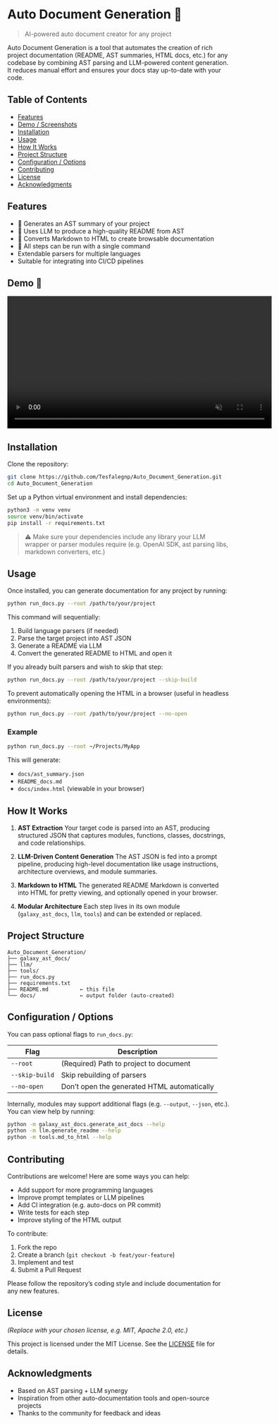 # Auto Document Generation 🚀

> AI-powered auto document creator for any project

Auto Document Generation is a tool that automates the creation of rich project documentation (README, AST summaries, HTML docs, etc.) for any codebase by combining AST parsing and LLM-powered content generation. It reduces manual effort and ensures your docs stay up-to-date with your code.

## Table of Contents

- [Features](#features)  
- [Demo / Screenshots](#demo--screenshots)  
- [Installation](#installation)  
- [Usage](#usage)  
- [How It Works](#how-it-works)  
- [Project Structure](#project-structure)  
- [Configuration / Options](#configuration--options)  
- [Contributing](#contributing)  
- [License](#license)  
- [Acknowledgments](#acknowledgments)

## Features

- 📄 Generates an AST summary of your project  
- 🤖 Uses LLM to produce a high-quality README from AST  
- 📝 Converts Markdown to HTML to create browsable documentation  
- 🧰 All steps can be run with a single command  
- Extendable parsers for multiple languages  
- Suitable for integrating into CI/CD pipelines  


## Demo 🎥

<video src="demo.webm" autoplay loop muted playsinline width="600">
  Your browser does not support the video tag.
</video>


## Installation

Clone the repository:

```bash
git clone https://github.com/Tesfalegnp/Auto_Document_Generation.git
cd Auto_Document_Generation
````

Set up a Python virtual environment and install dependencies:

```bash
python3 -m venv venv
source venv/bin/activate
pip install -r requirements.txt
```

> ⚠️ Make sure your dependencies include any library your LLM wrapper or parser modules require (e.g. OpenAI SDK, ast parsing libs, markdown converters, etc.)

## Usage

Once installed, you can generate documentation for any project by running:

```bash
python run_docs.py --root /path/to/your/project
```

This command will sequentially:

1. Build language parsers (if needed)
2. Parse the target project into AST JSON
3. Generate a README via LLM
4. Convert the generated README to HTML and open it

If you already built parsers and wish to skip that step:

```bash
python run_docs.py --root /path/to/your/project --skip-build
```

To prevent automatically opening the HTML in a browser (useful in headless environments):

```bash
python run_docs.py --root /path/to/your/project --no-open
```

### Example

```bash
python run_docs.py --root ~/Projects/MyApp
```

This will generate:

* `docs/ast_summary.json`
* `README_docs.md`
* `docs/index.html` (viewable in your browser)

## How It Works

1. **AST Extraction**
   Your target code is parsed into an AST, producing structured JSON that captures modules, functions, classes, docstrings, and code relationships.

2. **LLM-Driven Content Generation**
   The AST JSON is fed into a prompt pipeline, producing high-level documentation like usage instructions, architecture overviews, and module summaries.

3. **Markdown to HTML**
   The generated README Markdown is converted into HTML for pretty viewing, and optionally opened in your browser.

4. **Modular Architecture**
   Each step lives in its own module (`galaxy_ast_docs`, `llm`, `tools`) and can be extended or replaced.

## Project Structure

```text
Auto_Document_Generation/
├── galaxy_ast_docs/
├── llm/
├── tools/
├── run_docs.py
├── requirements.txt
├── README.md          ← this file
└── docs/              ← output folder (auto-created)
```

## Configuration / Options

You can pass optional flags to `run_docs.py`:

| Flag           | Description                                 |
| -------------- | ------------------------------------------- |
| `--root`       | (Required) Path to project to document      |
| `--skip-build` | Skip rebuilding of parsers                  |
| `--no-open`    | Don’t open the generated HTML automatically |

Internally, modules may support additional flags (e.g. `--output`, `--json`, etc.). You can view help by running:

```bash
python -m galaxy_ast_docs.generate_ast_docs --help
python -m llm.generate_readme --help
python -m tools.md_to_html --help
```

## Contributing

Contributions are welcome! Here are some ways you can help:

* Add support for more programming languages
* Improve prompt templates or LLM pipelines
* Add CI integration (e.g. auto-docs on PR commit)
* Write tests for each step
* Improve styling of the HTML output

To contribute:

1. Fork the repo
2. Create a branch (`git checkout -b feat/your-feature`)
3. Implement and test
4. Submit a Pull Request

Please follow the repository’s coding style and include documentation for any new features.

## License

*(Replace with your chosen license, e.g. MIT, Apache 2.0, etc.)*

This project is licensed under the MIT License. See the [LICENSE](LICENSE) file for details.

## Acknowledgments

* Based on AST parsing + LLM synergy
* Inspiration from other auto-documentation tools and open-source projects
* Thanks to the community for feedback and ideas

